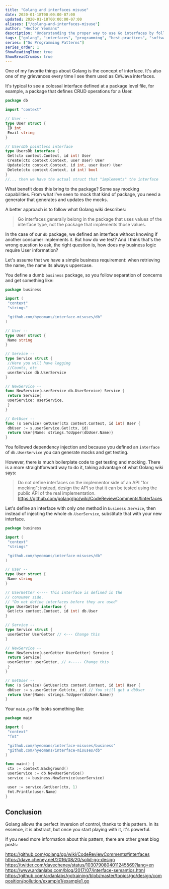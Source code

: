 ```yaml
---
title: "Golang and interfaces misuse"
date: 2020-01-18T00:00:00-07:00
updated: 2020-01-18T00:00:00-07:00
aliases: ["/golang-and-interfaces-misuse"]
author: "Hector Yeomans"
description: "Understanding the proper way to use Go interfaces by following the principle of defining interfaces where they're used, not where they're implemented."
tags: ["golang", "interfaces", "programming", "best-practices", "software-architecture"]
series: ["Go Programming Patterns"]
series_order: 1
ShowReadingTime: true
ShowBreadCrumbs: true
---
```


One of my favorite things about Golang is the concept of interface. It's also one of my grievances every time I see them used as C#/Java interfaces.

It's typical to see a colossal interface defined at a package level file, for example, a package that defines CRUD operations for a User.

```go
package db

import "context"

// User --
type User struct {
 ID int
 Email string
}

// UsersDb pointless interface
type UsersDb interface {
 Get(ctx context.Context, id int) User
 Create(ctx context.Context, user User) User
 Update(ctx context.Context, id int, user User) User
 Delete(ctx context.Context, id int) bool
}
//... then we have the actual struct that "implements" the interface
```

What benefit does this bring to the package? Some say mocking capabilities. From what I've seen to mock that kind of package, you need a generator that generates and updates the mocks.

A better approach is to follow what Golang wiki describes:

> Go interfaces generally belong in the package that uses values of the interface type, not the package that implements those values.

In the case of our `db` package, we defined an interface without knowing if another consumer implements it. But how do we test? And I think that's the wrong question to ask, the right question is, how does my business logic require User information?

Let's assume that we have a simple business requirement: when retrieving the name, the name its always uppercase.

You define a dumb `business` package, so you follow separation of concerns and get something like:

```go
package business

import (
 "context"
 "strings"

 "github.com/hyeomans/interface-misuses/db"
)

// User --
type User struct {
 Name string
}

// Service --
type Service struct {
 //Here you will have logging
 //Counts, etc
 userService db.UserService
}

// NewService --
func NewService(userService db.UserService) Service {
 return Service{
 userService: userService,
 }
}

// GetUser --
func (s Service) GetUser(ctx context.Context, id int) User {
 dbUser := s.userService.Get(ctx, id)
 return User{Name: strings.ToUpper(dbUser.Name)}
}
```

You followed dependency injection and because you defined an `interface` of `db.UserService` you can generate mocks and get testing.

However, there is much boilerplate code to get testing and mocking. There is a more straightforward way to do it, taking advantage of what Golang wiki says:

> Do not define interfaces on the implementor side of an API "for mocking"; instead, design the API so that it can be tested using the public API of the real implementation.
> https://github.com/golang/go/wiki/CodeReviewComments#interfaces

Let's define an interface with only _one_ method in `business.Service`, then instead of injecting the whole `db.UserService`, substitute that with your new interface.

```go
package business

import (
 "context"
 "strings"

 "github.com/hyeomans/interface-misuses/db"
)

// User --
type User struct {
 Name string
}

// UserGetter <---- This interface is defined in the
// consumer side.
// "Do not define interfaces before they are used"
type UserGetter interface {
 Get(ctx context.Context, id int) db.User
}

// Service --
type Service struct {
 userGetter UserGetter // <--- Change this
}

// NewService --
func NewService(userGetter UserGetter) Service {
 return Service{
 userGetter: userGetter, // <----- Change this
 }
}

// GetUser --
func (s Service) GetUser(ctx context.Context, id int) User {
 dbUser := s.userGetter.Get(ctx, id) // You still get a dbUser
 return User{Name: strings.ToUpper(dbUser.Name)}
}
```

Your `main.go` file looks something like:

```go
package main

import (
 "context"
 "fmt"

 "github.com/hyeomans/interface-misuses/business"
 "github.com/hyeomans/interface-misuses/db"
)

func main() {
 ctx := context.Background()
 userService := db.NewUserService()
 service := business.NewService(userService)

 user := service.GetUser(ctx, 1)
 fmt.Println(user.Name)
}
```

## Conclusion

Golang allows the perfect inversion of control, thanks to this pattern. In its essence, it is abstract, but once you start playing with it, it's powerful.

If you need more information about this pattern, there are other great blog posts:

https://github.com/golang/go/wiki/CodeReviewComments#interfaces
https://dave.cheney.net/2016/08/20/solid-go-design
https://twitter.com/davecheney/status/1030790804011245569?lang=en
https://www.ardanlabs.com/blog/2017/07/interface-semantics.html
https://github.com/ardanlabs/gotraining/blob/master/topics/go/design/composition/pollution/example1/example1.go
